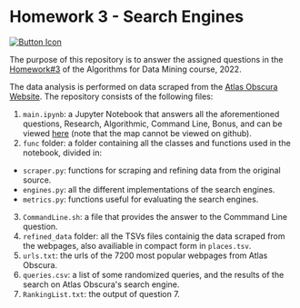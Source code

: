 # Homework 3 - Search Engines

[![Button Icon]](https://nbviewer.org/github/Mamiglia/ADM_HW_3/blob/main/main.ipynb)

[Button Icon]: https://img.shields.io/badge/Notebook-EF2D5E?style=for-the-badge&logoColor=white

The purpose of this repository is to answer the assigned questions in the [Homework#3](https://github.com/lucamaiano/ADM/tree/master/2022/Homework_3) of the Algorithms for Data Mining course, 2022.

The data analysis is performed on data scraped from the [Atlas Obscura Website](atlasobscura.com/). The repository consists of the following files:

1. `main.ipynb`: a Jupyter Notebook that answers all the aforementioned questions, Research, Algorithmic, Command Line, Bonus, and can be viewed [here](https://nbviewer.org/github/Mamiglia/ADM_HW_3/blob/main/main.ipynb) (note that the map cannot be viewed on github).
2. `func` folder: a folder containing all the classes and functions used in the notebook, divided in:
  - `scraper.py`: functions for scraping and refining data from the original source.
  - `engines.py`: all the different implementations of the search engines.
  - `metrics.py`: functions useful for evaluating the search engines.
3. `CommandLine.sh`: a file that provides the answer to the Commmand Line question.
4. `refined_data` folder: all the TSVs files containig the data scraped from the webpages, also availiable in compact form in `places.tsv`.
5. `urls.txt`: the urls of the 7200 most popular webpages from Atlas Obscura.
6. `queries.csv`: a list of some randomized queries, and the results of the search on Atlas Obscura's search engine.
7. `RankingList.txt`: the output of question 7.

